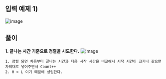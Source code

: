 입력 예제 1)
-------------------

![image](https://user-images.githubusercontent.com/64742982/158795885-1cf19138-593a-4b01-affa-0efc3ba91742.png)

풀이
--------------------

**1. 끝나는 시간 기준으로 정렬을 시도한다.** 
![image](https://user-images.githubusercontent.com/64742982/158796456-90d093be-5d78-4067-a809-7d311c07a808.png)

    1. 정렬 되면 처음부터 끝나는 시간과 다음 시작 시간을 비교해서 시작 시간이 크거나 같으면 차례대로 넣어주면서 Count++
    2. H > L 이기 때문에 성립한다.
